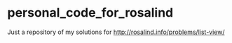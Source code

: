 # personal_code_for_rosalind
Just a repository of my solutions for http://rosalind.info/problems/list-view/

